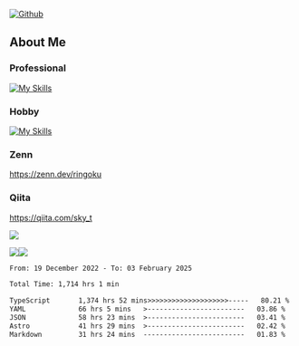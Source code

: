[![Github](https://img.shields.io/github/followers/skyt-a?label=Follow&style=social)](https://github.com/skyt-a)

## About Me
### Professional
[![My Skills](https://skillicons.dev/icons?i=react,ts,js,nodejs,java,graphql,firebase,githubactions&theme=light)](https://skillicons.dev)
### Hobby
[![My Skills](https://skillicons.dev/icons?i=unity,rust,py&theme=light)](https://skillicons.dev)

### Zenn
https://zenn.dev/ringoku
### Qiita
https://qiita.com/sky_t


![](https://github-profile-summary-cards.vercel.app/api/cards/profile-details?username=skyt-a&theme=default)

![](https://github-profile-summary-cards.vercel.app/api/cards/repos-per-language?username=skyt-a&theme=default)![](https://github-profile-summary-cards.vercel.app/api/cards/stats?username=RinGoku&theme=default)

<!--START_SECTION:waka-->

```txt
From: 19 December 2022 - To: 03 February 2025

Total Time: 1,714 hrs 1 min

TypeScript       1,374 hrs 52 mins>>>>>>>>>>>>>>>>>>>>-----   80.21 %
YAML             66 hrs 5 mins   >------------------------   03.86 %
JSON             58 hrs 23 mins  >------------------------   03.41 %
Astro            41 hrs 29 mins  >------------------------   02.42 %
Markdown         31 hrs 24 mins  -------------------------   01.83 %
```

<!--END_SECTION:waka-->
